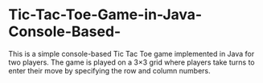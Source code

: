 # Tic-Tac-Toe-Game-in-Java-Console-Based-
This is a simple console-based Tic Tac Toe game implemented in Java for two players. The game is played on a 3×3 grid where players take turns to enter their move by specifying the row and column numbers.
